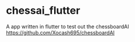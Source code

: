 # chessai_flutter

A app written in flutter to test out the chessboardAI https://github.com/Xocash695/chessboardAI
